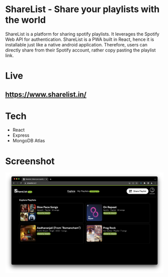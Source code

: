 # ShareList - Share your playlists with the world

ShareList is a platform for sharing spotify playlists. It leverages the Spotify Web API for authentication. ShareList is a PWA built in React, hence it is installable just like a native android application. Therefore, users can directly share from their Spotify account, rather copy pasting the playlist link.

# Live

## https://www.sharelist.in/

# Tech

- React
- Express
- MongoDB Atlas

# Screenshot

![](https://github.com/adwaithks/spotify-share/blob/master/screenshots/home.png)